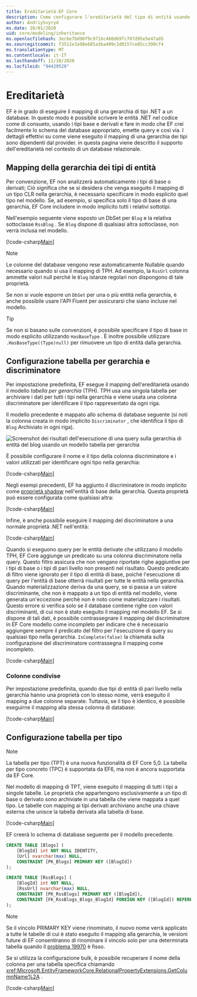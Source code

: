 ```yaml
---
title: Ereditarietà-EF Core
description: Come configurare l'ereditarietà del tipo di entità usando Entity Framework Core
author: AndriySvyryd
ms.date: 10/01/2020
uid: core/modeling/inheritance
ms.openlocfilehash: 3ec6e7bd98f9c9716c460d69fc707d95e5e47a05
ms.sourcegitcommit: f3512e3a98e685a3ba409c1d0157ce85cc390cf4
ms.translationtype: MT
ms.contentlocale: it-IT
ms.lasthandoff: 11/10/2020
ms.locfileid: "94429520"
---
```

# <a name="inheritance"></a>Ereditarietà

EF è in grado di eseguire il mapping di una gerarchia di tipi .NET a un database. In questo modo è possibile scrivere le entità .NET nel codice come di consueto, usando i tipi base e derivati e fare in modo che EF crei facilmente lo schema del database appropriato, emette query e così via. I dettagli effettivi su come viene eseguito il mapping di una gerarchia dei tipi sono dipendenti dal provider. in questa pagina viene descritto il supporto dell'ereditarietà nel contesto di un database relazionale.

## <a name="entity-type-hierarchy-mapping"></a>Mapping della gerarchia dei tipi di entità

Per convenzione, EF non analizzerà automaticamente i tipi di base o derivati; Ciò significa che se si desidera che venga eseguito il mapping di un tipo CLR nella gerarchia, è necessario specificare in modo esplicito quel tipo nel modello. Se, ad esempio, si specifica solo il tipo di base di una gerarchia, EF Core includere in modo implicito tutti i relativi sottotipi.

Nell'esempio seguente viene esposto un DbSet per `Blog` e la relativa sottoclasse `RssBlog` . Se `Blog` dispone di qualsiasi altra sottoclasse, non verrà inclusa nel modello.

[!code-csharp[Main](../../../samples/core/Modeling/Conventions/InheritanceDbSets.cs?name=InheritanceDbSets&highlight=3-4)]

> [!NOTE]
> Le colonne del database vengono rese automaticamente Nullable quando necessario quando si usa il mapping di TPH. Ad esempio, la `RssUrl` colonna ammette valori null perché le `Blog` istanze regolari non dispongono di tale proprietà.

Se non si vuole esporre un `DbSet` per una o più entità nella gerarchia, è anche possibile usare l'API Fluent per assicurarsi che siano incluse nel modello.

> [!TIP]
> Se non si basano sulle convenzioni, è possibile specificare il tipo di base in modo esplicito utilizzando `HasBaseType` . È inoltre possibile utilizzare `.HasBaseType((Type)null)` per rimuovere un tipo di entità dalla gerarchia.

## <a name="table-per-hierarchy-and-discriminator-configuration"></a>Configurazione tabella per gerarchia e discriminatore

Per impostazione predefinita, EF esegue il mapping dell'ereditarietà usando il modello *tabella per gerarchia* (TPH). TPH usa una singola tabella per archiviare i dati per tutti i tipi nella gerarchia e viene usata una colonna discriminatore per identificare il tipo rappresentato da ogni riga.

Il modello precedente è mappato allo schema di database seguente (si noti la colonna creata in modo implicito `Discriminator` , che identifica il tipo di `Blog` Archiviato in ogni riga).

![Screenshot dei risultati dell'esecuzione di una query sulla gerarchia di entità del blog usando un modello tabella per gerarchia](_static/inheritance-tph-data.png)

È possibile configurare il nome e il tipo della colonna discriminatore e i valori utilizzati per identificare ogni tipo nella gerarchia:

[!code-csharp[Main](../../../samples/core/Modeling/FluentAPI/DiscriminatorConfiguration.cs?name=DiscriminatorConfiguration&highlight=4-6)]

Negli esempi precedenti, EF ha aggiunto il discriminatore in modo implicito come [proprietà shadow](xref:core/modeling/shadow-properties) nell'entità di base della gerarchia. Questa proprietà può essere configurata come qualsiasi altra:

[!code-csharp[Main](../../../samples/core/Modeling/FluentAPI/DiscriminatorPropertyConfiguration.cs?name=DiscriminatorPropertyConfiguration&highlight=4-5)]

Infine, è anche possibile eseguire il mapping del discriminatore a una normale proprietà .NET nell'entità:

[!code-csharp[Main](../../../samples/core/Modeling/FluentAPI/NonShadowDiscriminator.cs?name=NonShadowDiscriminator&highlight=4)]

Quando si eseguono query per le entità derivate che utilizzano il modello TPH, EF Core aggiunge un predicato su una colonna discriminatore nella query. Questo filtro assicura che non vengano riportate righe aggiuntive per i tipi di base o i tipi di pari livello non presenti nel risultato. Questo predicato di filtro viene ignorato per il tipo di entità di base, poiché l'esecuzione di query per l'entità di base otterrà risultati per tutte le entità nella gerarchia. Quando materializzazione deriva da una query, se si passa a un valore discriminante, che non è mappato a un tipo di entità nel modello, viene generata un'eccezione perché non è noto come materializzare i risultati. Questo errore si verifica solo se il database contiene righe con valori discriminanti, di cui non è stato eseguito il mapping nel modello EF. Se si dispone di tali dati, è possibile contrassegnare il mapping del discriminatore in EF Core modello come incompleto per indicare che è necessario aggiungere sempre il predicato del filtro per l'esecuzione di query su qualsiasi tipo nella gerarchia. `IsComplete(false)` la chiamata sulla configurazione del discriminatore contrassegna il mapping come incompleto.

[!code-csharp[Main](../../../samples/core/Modeling/FluentAPI/DiscriminatorMappingIncomplete.cs?name=DiscriminatorMappingIncomplete&highlight=5)]

### <a name="shared-columns"></a>Colonne condivise

Per impostazione predefinita, quando due tipi di entità di pari livello nella gerarchia hanno una proprietà con lo stesso nome, verrà eseguito il mapping a due colonne separate. Tuttavia, se il tipo è identico, è possibile eseguirne il mapping alla stessa colonna di database:

[!code-csharp[Main](../../../samples/core/Modeling/FluentAPI/SharedTPHColumns.cs?name=SharedTPHColumns&highlight=9,13)]

## <a name="table-per-type-configuration"></a>Configurazione tabella per tipo

> [!NOTE]
> La tabella per tipo (TPT) è una nuova funzionalità di EF Core 5,0. La tabella per tipo concreto (TPC) è supportata da EF6, ma non è ancora supportata da EF Core.

Nel modello di mapping di TPT, viene eseguito il mapping di tutti i tipi a singole tabelle. Le proprietà che appartengono esclusivamente a un tipo di base o derivato sono archiviate in una tabella che viene mappata a quel tipo. Le tabelle con mapping ai tipi derivati archiviano anche una chiave esterna che unisce la tabella derivata alla tabella di base.

[!code-csharp[Main](../../../samples/core/Modeling/FluentAPI/TPTConfiguration.cs?name=TPTConfiguration)]

EF creerà lo schema di database seguente per il modello precedente.

```sql
CREATE TABLE [Blogs] (
    [BlogId] int NOT NULL IDENTITY,
    [Url] nvarchar(max) NULL,
    CONSTRAINT [PK_Blogs] PRIMARY KEY ([BlogId])
);

CREATE TABLE [RssBlogs] (
    [BlogId] int NOT NULL,
    [RssUrl] nvarchar(max) NULL,
    CONSTRAINT [PK_RssBlogs] PRIMARY KEY ([BlogId]),
    CONSTRAINT [FK_RssBlogs_Blogs_BlogId] FOREIGN KEY ([BlogId]) REFERENCES [Blogs] ([BlogId]) ON DELETE NO ACTION
);
```

> [!NOTE]
> Se il vincolo PRIMARY KEY viene rinominato, il nuovo nome verrà applicato a tutte le tabelle di cui è stato eseguito il mapping alla gerarchia, le versioni future di EF consentiranno di rinominare il vincolo solo per una determinata tabella quando il [problema 19970](https://github.com/dotnet/efcore/issues/19970) è fisso.

Se si utilizza la configurazione bulk, è possibile recuperare il nome della colonna per una tabella specifica chiamando <xref:Microsoft.EntityFrameworkCore.RelationalPropertyExtensions.GetColumnName%2A> .

[!code-csharp[Main](../../../samples/core/Modeling/FluentAPI/TPTConfiguration.cs?name=Metadata&highlight=10)]
